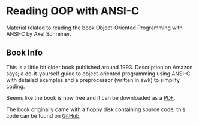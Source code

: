 # Reading OOP with ANSI-C

Material related to reading the book Object-Oriented Programming with ANSI-C by Axel Schreiner.

## Book Info

This is a little bit older book published around 1993. Description on Amazon says; a do-it-yourself guide to object-oriented programming using ANSI-C with detailed examples and a preprocessor (written in awk) to simplify coding.

Seems like the book is now free and it can be downloaded as a [PDF](https://www.cs.rit.edu/~ats/books/ooc.pdf).

The book originally came with a floppy disk containing source code, this code can be found on [GitHub](https://github.com/shichao-an/ooc).
